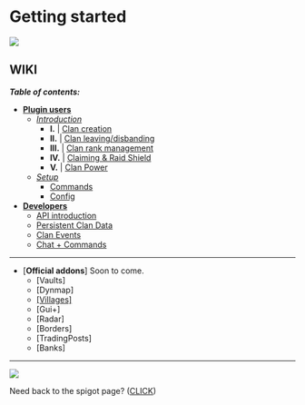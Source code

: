 # Getting started

[![](https://jitpack.io/v/Hempfest/Clans.svg)](https://jitpack.io/#Hempfest/Clans)

## WIKI
_**Table of contents:**_
- [**Plugin users**](https://github.com/Hempfest/Clans/wiki)
    - [*Introduction*]()
        - **I.** | [Clan creation](https://github.com/Hempfest/Clans/wiki/Creating-a-clan.)
        - **II.** | [Clan leaving/disbanding](https://github.com/Hempfest/Clans/wiki/Leaving-a-clan.)
        - **III.** | [Clan rank management](https://github.com/Hempfest/Clans/wiki/Clan-rank-management.)
        - **IV.** | [Claiming & Raid Shield](https://github.com/Hempfest/Clans/wiki/Claiming-&-Raid-Shield)
        - **V.** | [Clan Power](https://github.com/Hempfest/Clans/wiki/Clan-Power)
    - [*Setup*]()
        - [Commands](https://github.com/Hempfest/Clans/wiki/Commands)
        - [Config](https://github.com/Hempfest/Clans/wiki/Default-Config)
- [**Developers**](https://github.com/Hempfest/Clans/wiki)
    - [API introduction](https://github.com/Hempfest/Clans/wiki/Clans-API-and-how-to-use-it)
    - [Persistent Clan Data](https://github.com/Hempfest/Clans/wiki/Using-the-new-Clans-PersistentDataContainer)
    - [Clan Events](https://github.com/Hempfest/Clans/wiki/Clan-Events)
    - [Chat + Commands](https://github.com/Hempfest/Clans/wiki/Chat-Channels)
---
- [**Official addons**] Soon to come.
    - [Vaults]
    - [Dynmap]
    - [[Villages]](https://github.com/Hempfest/Clans/wiki/Villages-%5BAddon%5D)
    - [Gui+]
    - [Radar]
    - [Borders]
    - [TradingPosts]
    - [Banks]
---
![](https://i.imgur.com/9Tu9JAN.png)

Need back to the spigot page? 
([CLICK](https://www.spigotmc.org/resources/clans-free-1-12-1-16-re-vamped.78415/))
